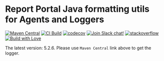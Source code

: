 # Report Portal Java formatting utils for Agents and Loggers

[![Maven Central](https://img.shields.io/maven-central/v/com.epam.reportportal/utils-java-formatting.svg?label=Maven%20Central)](https://central.sonatype.com/artifact/com.epam.reportportal/utils-java-formatting)
[![CI Build](https://github.com/reportportal/utils-java-formatting/actions/workflows/ci.yml/badge.svg)](https://github.com/reportportal/utils-java-formatting/actions/workflows/ci.yml)
[![codecov](https://codecov.io/gh/reportportal/utils-java-formatting/branch/develop/graph/badge.svg?token=D21P4TVVAS)](https://codecov.io/gh/reportportal/utils-java-formatting)
[![Join Slack chat!](https://img.shields.io/badge/slack-join-brightgreen.svg)](https://slack.epmrpp.reportportal.io/)
[![stackoverflow](https://img.shields.io/badge/reportportal-stackoverflow-orange.svg?style=flat)](http://stackoverflow.com/questions/tagged/reportportal)
[![Build with Love](https://img.shields.io/badge/build%20with-❤%EF%B8%8F%E2%80%8D-lightgrey.svg)](http://reportportal.io?style=flat)

The latest version: 5.2.6. Please use `Maven Central` link above to get the logger.
